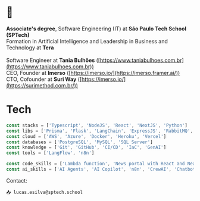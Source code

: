 # 👋
<b>Associate's degree</b>, Software Engineering (IT) at <b>São Paulo Tech School (SPTech)</b>
<br>
Formation in Artificial Intelligence and Leadership in Business and Technology at <b>Tera</b>
<br><br>
Software Engineer at <b>Tania Bulhões</b> ([https://www.taniabulhoes.com.br](https://www.taniabulhoes.com.br))
<br>
CEO, Founder at <b>Imerso</b> ([https://imerso.io/](https://imerso.framer.ai/))
<br>
CTO, Cofounder at <b>Suri Way</b> ([https://imerso.io/](https://surimethod.com.br/))

# Tech
```typescript
const stacks = ['Typescript', 'NodeJS', 'React', 'NextJS', 'Python']
const libs = ['Prisma', 'Flask', 'LangChain', 'ExpressJS', 'RabbitMQ', 'NestJS']
const cloud = ['AWS', 'Azure', 'Docker', 'Heroku', 'Vercel']
const databases = ['PostgreSQL', 'MySQL', 'SQL Server']
const knowledge = ['Git', 'GitHub', 'CI/CD', 'IaC', 'GenAI']
const tools = ['LangFlow', 'n8n']

const code_skills = ['Lambda function', 'News portal with React and NextJS', 'Web scraping', 'API RESTful with NodeJS and Express']
const ai_skills = ['AI Agents', 'AI Copilot', 'n8n', 'CrewAI', 'Chatbot w/ Python and LangChain', 'Products powered by AI', 'Connect Flowise API in our API Rest', 'Prompt Engineering']
```

Contact:
```
📥 lucas.esilva@sptech.school
```
